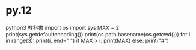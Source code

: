 # py.12
python3 教科書
import os
import sys
MAX = 2
print(sys.getdefaultencoding())
print(os.path.basename(os.getcwd()))
for i in range(3):
    print(i, end=" ")
    if MAX > i:
        print(MAX)
    else:
        print("#")    
